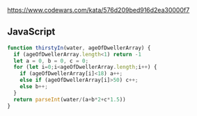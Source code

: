 https://www.codewars.com/kata/576d209bed916d2ea30000f7

## JavaScript
```js
function thirstyIn(water, ageOfDwellerArray) {
  if (ageOfDwellerArray.length<1) return -1
  let a = 0, b = 0, c = 0;
  for (let i=0;i<ageOfDwellerArray.length;i++) {
    if (ageOfDwellerArray[i]<18) a++;
    else if (ageOfDwellerArray[i]>50) c++;
    else b++;
  }
  return parseInt(water/(a+b*2+c*1.5))
}
```
